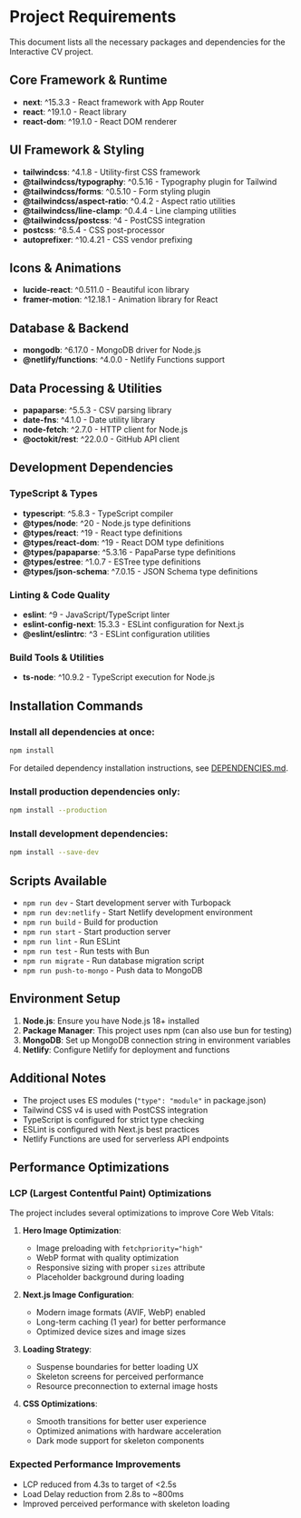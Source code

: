 # Project Requirements

This document lists all the necessary packages and dependencies for the Interactive CV project.

## Core Framework & Runtime
- **next**: ^15.3.3 - React framework with App Router
- **react**: ^19.1.0 - React library
- **react-dom**: ^19.1.0 - React DOM renderer

## UI Framework & Styling
- **tailwindcss**: ^4.1.8 - Utility-first CSS framework
- **@tailwindcss/typography**: ^0.5.16 - Typography plugin for Tailwind
- **@tailwindcss/forms**: ^0.5.10 - Form styling plugin
- **@tailwindcss/aspect-ratio**: ^0.4.2 - Aspect ratio utilities
- **@tailwindcss/line-clamp**: ^0.4.4 - Line clamping utilities
- **@tailwindcss/postcss**: ^4 - PostCSS integration
- **postcss**: ^8.5.4 - CSS post-processor
- **autoprefixer**: ^10.4.21 - CSS vendor prefixing

## Icons & Animations
- **lucide-react**: ^0.511.0 - Beautiful icon library
- **framer-motion**: ^12.18.1 - Animation library for React

## Database & Backend
- **mongodb**: ^6.17.0 - MongoDB driver for Node.js
- **@netlify/functions**: ^4.0.0 - Netlify Functions support

## Data Processing & Utilities
- **papaparse**: ^5.5.3 - CSV parsing library
- **date-fns**: ^4.1.0 - Date utility library
- **node-fetch**: ^2.7.0 - HTTP client for Node.js
- **@octokit/rest**: ^22.0.0 - GitHub API client

## Development Dependencies

### TypeScript & Types
- **typescript**: ^5.8.3 - TypeScript compiler
- **@types/node**: ^20 - Node.js type definitions
- **@types/react**: ^19 - React type definitions
- **@types/react-dom**: ^19 - React DOM type definitions
- **@types/papaparse**: ^5.3.16 - PapaParse type definitions
- **@types/estree**: ^1.0.7 - ESTree type definitions
- **@types/json-schema**: ^7.0.15 - JSON Schema type definitions

### Linting & Code Quality
- **eslint**: ^9 - JavaScript/TypeScript linter
- **eslint-config-next**: 15.3.3 - ESLint configuration for Next.js
- **@eslint/eslintrc**: ^3 - ESLint configuration utilities

### Build Tools & Utilities
- **ts-node**: ^10.9.2 - TypeScript execution for Node.js

## Installation Commands

### Install all dependencies at once:
```bash
npm install
```

For detailed dependency installation instructions, see [DEPENDENCIES.md](DEPENDENCIES.md).

### Install production dependencies only:
```bash
npm install --production
```

### Install development dependencies:
```bash
npm install --save-dev
```

## Scripts Available

- `npm run dev` - Start development server with Turbopack
- `npm run dev:netlify` - Start Netlify development environment
- `npm run build` - Build for production
- `npm run start` - Start production server
- `npm run lint` - Run ESLint
- `npm run test` - Run tests with Bun
- `npm run migrate` - Run database migration script
- `npm run push-to-mongo` - Push data to MongoDB

## Environment Setup

1. **Node.js**: Ensure you have Node.js 18+ installed
2. **Package Manager**: This project uses npm (can also use bun for testing)
3. **MongoDB**: Set up MongoDB connection string in environment variables
4. **Netlify**: Configure Netlify for deployment and functions

## Additional Notes

- The project uses ES modules (`"type": "module"` in package.json)
- Tailwind CSS v4 is used with PostCSS integration
- TypeScript is configured for strict type checking
- ESLint is configured with Next.js best practices
- Netlify Functions are used for serverless API endpoints

## Performance Optimizations

### LCP (Largest Contentful Paint) Optimizations
The project includes several optimizations to improve Core Web Vitals:

1. **Hero Image Optimization**:
   - Image preloading with `fetchpriority="high"`
   - WebP format with quality optimization
   - Responsive sizing with proper `sizes` attribute
   - Placeholder background during loading

2. **Next.js Image Configuration**:
   - Modern image formats (AVIF, WebP) enabled
   - Long-term caching (1 year) for better performance
   - Optimized device sizes and image sizes

3. **Loading Strategy**:
   - Suspense boundaries for better loading UX
   - Skeleton screens for perceived performance
   - Resource preconnection to external image hosts

4. **CSS Optimizations**:
   - Smooth transitions for better user experience
   - Optimized animations with hardware acceleration
   - Dark mode support for skeleton components

### Expected Performance Improvements
- LCP reduced from 4.3s to target of <2.5s
- Load Delay reduction from 2.8s to ~800ms
- Improved perceived performance with skeleton loading
